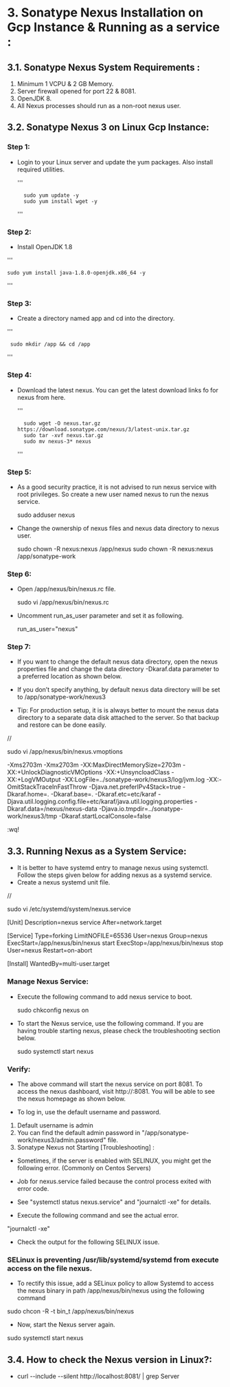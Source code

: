 
# 3. Sonatype Nexus Installation on Gcp Instance & Running as a service :


## 3.1. Sonatype Nexus System Requirements :

1. Minimum 1 VCPU & 2 GB Memory.
2. Server firewall opened for port 22 & 8081.
3. OpenJDK 8.
4. All Nexus processes should run as a non-root nexus user.



## 3.2. Sonatype Nexus 3 on Linux Gcp Instance:


### Step 1: 

+ Login to your Linux server and update the yum packages. Also install required utilities.

  '''

        sudo yum update -y
     	sudo yum install wget -y
  '''


### Step 2: 


+ Install OpenJDK 1.8


 '''
 
    sudo yum install java-1.8.0-openjdk.x86_64 -y

'''

### Step 3: 


+ Create a directory named app and cd into the directory.

 '''
   
     sudo mkdir /app && cd /app

 '''


### Step 4: 


+ Download the latest nexus. You can get the latest download links fo for nexus from here.


  '''
  
        sudo wget -O nexus.tar.gz https://download.sonatype.com/nexus/3/latest-unix.tar.gz
        sudo tar -xvf nexus.tar.gz
        sudo mv nexus-3* nexus

  '''

### Step 5: 

+ As a good security practice, it is not advised to run nexus service with root privileges. So create a new user named nexus to run the nexus service.

  sudo adduser nexus


+ Change the ownership of nexus files and nexus data directory to nexus user.

  sudo chown -R nexus:nexus /app/nexus
  sudo chown -R nexus:nexus /app/sonatype-work


### Step 6: 

+ Open /app/nexus/bin/nexus.rc file.


   sudo vi  /app/nexus/bin/nexus.rc


+  Uncomment run_as_user parameter and set it as following.

   run_as_user="nexus"



### Step 7: 

+ If you want to change the default nexus data directory, open the nexus properties file and change the data directory 
  -Dkaraf.data parameter to a preferred location as shown below. 
+ If you don’t specify anything, by default nexus data directory will be set to /app/sonatype-work/nexus3


+ Tip: For production setup, it is is always better to mount the nexus data directory to a separate data disk attached to the server.
       So that backup and restore can be done easily.


//


sudo vi /app/nexus/bin/nexus.vmoptions

-Xms2703m
-Xmx2703m
-XX:MaxDirectMemorySize=2703m
-XX:+UnlockDiagnosticVMOptions
-XX:+UnsyncloadClass
-XX:+LogVMOutput
-XX:LogFile=../sonatype-work/nexus3/log/jvm.log
-XX:-OmitStackTraceInFastThrow
-Djava.net.preferIPv4Stack=true
-Dkaraf.home=.
-Dkaraf.base=.
-Dkaraf.etc=etc/karaf
-Djava.util.logging.config.file=etc/karaf/java.util.logging.properties
-Dkaraf.data=/nexus/nexus-data
-Djava.io.tmpdir=../sonatype-work/nexus3/tmp
-Dkaraf.startLocalConsole=false

:wq!



## 3.3. Running Nexus as a System Service:

+ It is better to have systemd entry to manage nexus using systemctl. Follow the steps given below for adding nexus as a systemd service.
+ Create a nexus systemd unit file.


//



sudo vi /etc/systemd/system/nexus.service

[Unit]
Description=nexus service
After=network.target

[Service]
Type=forking
LimitNOFILE=65536
User=nexus
Group=nexus
ExecStart=/app/nexus/bin/nexus start
ExecStop=/app/nexus/bin/nexus stop
User=nexus
Restart=on-abort

[Install]
WantedBy=multi-user.target


### Manage Nexus Service:


+ Execute the following command to add nexus service to boot.

  sudo chkconfig nexus on


+ To start the Nexus service, use the following command. If you are having trouble starting nexus, please check the troubleshooting section below.

  sudo systemctl start nexus


### Verify:

+ The above command will start the nexus service on port 8081. To access the nexus dashboard, 
  visit http://:8081. You will be able to see the nexus homepage as shown below.


+ To log in, use the default username and password.

1. Default username is admin
2. You can find the default admin password in "/app/sonatype-work/nexus3/admin.password" file. 
3. Sonatype Nexus not Starting [Troubleshooting] :

+ Sometimes, if the server is enabled with SELINUX, you might get the following error. (Commonly on Centos Servers)
+ Job for nexus.service failed because the control process exited with error code.
+ See "systemctl status nexus.service" and "journalctl -xe" for details.

+ Execute the following command and see the actual error.

 "journalctl -xe"


+ Check the output for the following SELINUX issue.

### SELinux is preventing /usr/lib/systemd/systemd from execute access on the file nexus.

+ To rectify this issue, add a SELinux policy to allow Systemd to access the nexus binary in path /app/nexus/bin/nexus using the following command

 sudo chcon -R -t bin_t /app/nexus/bin/nexus

+ Now, start the Nexus server again.

 sudo systemctl start nexus



## 3.4. How to check the Nexus version in Linux?:

+ curl --include --silent http://localhost:8081/ | grep Server

